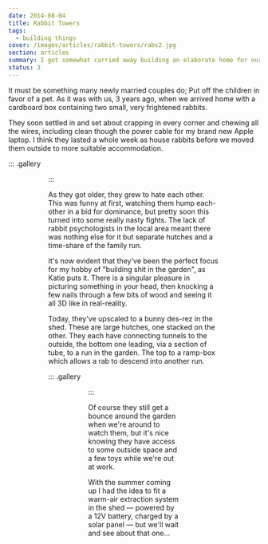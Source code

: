 ```yaml
---
date: 2014-08-04
title: Rabbit Towers
tags:
  - building things
cover: /images/articles/rabbit-towers/rabs2.jpg
section: articles
summary: I got somewhat carried away building an elaborate home for our pet rabbits.
status: 3
---
```

It must be something many newly married couples do; Put off the children in favor of a pet. As it was with us, 3 years ago, when we arrived home with a cardboard box containing two small, very frightened rabbits.

They soon settled in and set about crapping in every corner and chewing all the wires, including clean though the power cable for my brand new Apple laptop. I think they lasted a whole week as house rabbits before we moved them outside to more suitable accommodation.

::: .gallery
<figure url="/images/articles/rabbit-towers/rabs.jpg" caption="Our two pet rabbits in a box on the day we brought then home">

<figure url="/images/articles/rabbit-towers/rabs2.jpg" caption="Our two rabbits in their hutch">
:::

As they got older, they grew to hate each other. This was funny at first, watching them hump each-other in a bid for dominance, but pretty soon this turned into some really nasty fights. The lack of rabbit psychologists in the local area meant there was nothing else for it but separate hutches and a time-share of the family run.

It's now evident that they've been the perfect focus for my hobby of "building shit in the garden", as Katie puts it. There is a singular pleasure in picturing something in your head, then knocking a few nails through a few bits of wood and seeing it all 3D like in real-reality.

Today, they've upscaled to a bunny des-rez in the shed.  These are large hutches, one stacked on the other. They each have connecting tunnels to the outside, the bottom one leading, via a section of tube, to a run in the garden. The top to a ramp-box which allows a rab to descend into another run.

::: .gallery
<figure url="/images/articles/rabbit-towers/building_the_runs_1.jpg" caption="The ground marked out ready to lay the foundation for the run">

<figure url="/images/articles/rabbit-towers/building_the_runs_6.jpg" caption="The finished run">
:::

Of course they still get a bounce around the garden when we're around to watch them, but it's nice knowing they have access to some outside space and a few toys while we're out at work.

With the summer coming up I had the idea to fit a warm-air extraction system in the shed — powered by a 12V battery, charged by a solar panel — but we'll wait and see about that one...
